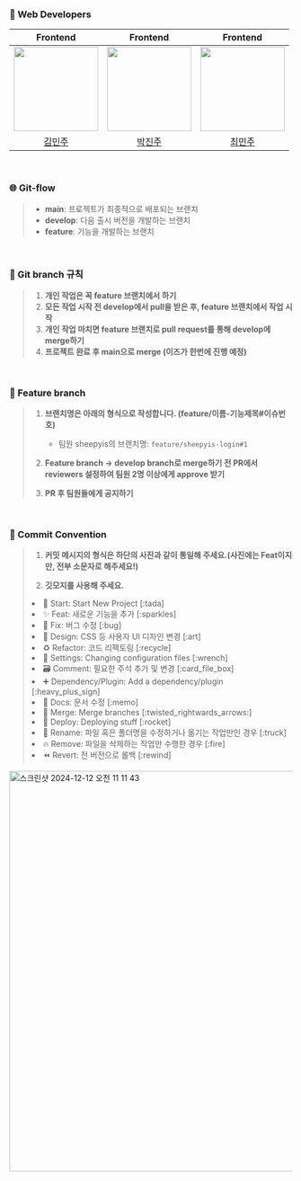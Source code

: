 ### 👥 Web Developers

<div align="center">

|                              Frontend                               |                              Frontend                               |                              Frontend                               |                                
| :-----------------------------------------------------------------: | :-----------------------------------------------------------------: | :-----------------------------------------------------------------: | 
| <img style="width: 150px;" src="https://github.com/minjuik.png" /> | <img style="width: 150px;" src="https://github.com/jinj00oo.png" /> | <img style="width: 150px;" src="https://github.com/sheepyis.png" /> |
|                [김민주](https://github.com/minjuik)                |                [박진주](https://github.com/jinj00oo)                |                [최민주](https://github.com/sheepyis)                |

</div>
<br />

### 🌐 Git-flow
> - **main**: 프로젝트가 최종적으로 배포되는 브랜치
> - **develop**: 다음 출시 버전을 개발하는 브랜치
> - **feature**: 기능을 개발하는 브랜치
<br>

### 📌 Git branch 규칙
> 1. **개인 작업은 꼭 feature 브랜치에서 하기**
> 2. **모든 작업 시작 전 develop에서 pull을 받은 후, feature 브랜치에서 작업 시작**
> 3. **개인 작업 마치면 feature 브랜치로 pull request를 통해 develop에 merge하기**
> 4. **프로젝트 완료 후 main으로 merge (이즈가 한번에 진행 예정)**
<br>

### 📝 Feature branch
> 1. **브랜치명은 아래의 형식으로 작성합니다. (feature/이름-기능제목#이슈번호)**
>    - 팀원 sheepyis의 브랜치명: `feature/sheepyis-login#1`
> 
> 2. **Feature branch -> develop branch로 merge하기 전 PR에서 reviewers 설정하여 팀원 2명 이상에게 approve 받기**
> 
> 3. **PR 후 팀원들에게 공지하기**
<br>

### 🎯 Commit Convention
> 1. **커밋 메시지의 형식은 하단의 사진과 같이 통일해 주세요.(사진에는 Feat이지만, 전부 소문자로 해주세요!)**
>
> 2. **깃모지를 사용해 주세요.**
> 
> <li> 🎉 Start: Start New Project [:tada]
> <li> ✨ Feat: 새로운 기능을 추가 [:sparkles]
> <li> 🐛 Fix: 버그 수정 [:bug]
> <li> 🎨 Design: CSS 등 사용자 UI 디자인 변경 [:art]
> <li> ♻️ Refactor: 코드 리팩토링 [:recycle]
> <li> 🔧 Settings: Changing configuration files [:wrench]
> <li> 🗃️ Comment: 필요한 주석 추가 및 변경 [:card_file_box]
> <li> ➕ Dependency/Plugin: Add a dependency/plugin [:heavy_plus_sign]
> <li> 📝 Docs: 문서 수정 [:memo]
> <li> 🔀 Merge: Merge branches [:twisted_rightwards_arrows:]
> <li> 🚀 Deploy: Deploying stuff [:rocket]
> <li> 🚚 Rename: 파일 혹은 폴더명을 수정하거나 옮기는 작업만인 경우 [:truck]
> <li> 🔥 Remove: 파일을 삭제하는 작업만 수행한 경우 [:fire]
> <li> ⏪️ Revert: 전 버전으로 롤백 [:rewind]
<img width="713" alt="스크린샷 2024-12-12 오전 11 11 43" src="https://github.com/user-attachments/assets/6353a525-89fb-4f17-a93f-924bedcb9d15" />
